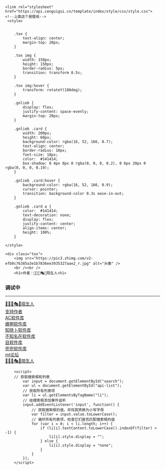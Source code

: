 
<!-- 
            ◢＼　 ☆　　 ／◣
    　  　∕　　﹨　╰╮∕　　﹨
    　  　▏　　～～′′～～ 　｜
    　　  ﹨／　　　　　　 　＼∕
    　 　 ∕ 　　●　　　 ●　＼
      ＝＝　○　∴·╰╯　∴　○　＝＝
    　    ╭──╮　　　　　╭──╮
  ╔══ ∪∪∪═   鬼鬼api     ══∪∪∪═╗
-->
<html lang="zh-CN">
	<head>
		<meta charset="utf-8" name="viewport" content="width=device-width, initial-scale=1, maximum-scale=1, user-scalable=no">
	<title>白嫖云</title>
 <script src="https://cdn.bootcdn.net/ajax/libs/jquery/3.6.4/jquery.js"></script>
        <!--iconfont-阿里巴巴矢量图标库上面这个是音乐，删了就没了-->
      
	<link rel="stylesheet" href="https://api.cenguigui.cn/template/index/style/css/style.css">
	<!--上面这个是壁纸-->
     <style>
	
 
		.tox {
			text-align: center;
			margin-top: 20px;
		}

		.tox img {
			width: 150px;
			height: 150px;
			border-radius: 5px;
			transition: transform 0.5s;
		}
 <!--上面这个是调头像图片大小。-->
		.tox img:hover {
			transform: rotateY(180deg);
		}

		.gnlieb {
			display: flex;
			justify-content: space-evenly;
			margin-top: 20px;
		}

		.gnlieb .card {
			width: 200px;
			height: 60px;
			background-color: rgba(16, 52, 166, 0.7);
			text-align: center;
			border-radius: 10px;
			font-size: 18px;
			color: 	#141414;
			box-shadow: 0 4px 8px 0 rgba(0, 0, 0, 0.2), 0 6px 20px 0 rgba(0, 0, 0, 0.19);
		}
 <!--上面这个是调软件库方块大小-->
		.gnlieb .card:hover {
			background-color: rgba(16, 52, 166, 0.9);
			cursor: pointer;
			transition: background-color 0.3s ease-in-out;
		}

		.gnlieb .card a {
			color: 	#141414;
			text-decoration: none;
			display: flex;
			justify-content: center;
			align-items: center;
			height: 100%;
		}
 <!--上面这个是调软件库方块大小-->
	</style>





 <body>




	<div class="tox">
		<img src="https://pic3.zhimg.com/v2-efb0c76385a3e1b7836ee3935327aae2_r.jpg" alt="头像" />
		<br /><br />
		<h1>作者：🤪😜🌈🎭🧩陌生人<h1>
  <h3>调试中</h3>
	
<div id="progress-bar">
  <hr>
</div>








<div class="gnlieb">
		<div class="card">
			<a href="https://www.123pan.com/s/ynz5Vv-ETM3d.html">🤪😜🌈🎭🧩陌生人</a>
		</div>
		<div class="card">
			<a href="https://www.kdocs.cn/l/ckKjHDEOQEry">支持作者</a>
		</div>
  </div>
  
  
  
  
  
  
  
  
  
  
  
  
  <div class="gnlieb">
		<div class="card">
			<a href="https://share.feijipan.com/s/wOUh5PKS">AC软件库</a>
		</div>
		<div class="card">
			<a href="https://share.feijipan.com/s/nnUWzNHp">蜂啊软件库</a>
		</div>
  </div>


  <div class="gnlieb">
		<div class="card">
			<a href="https://www.feijix.com/s/iIpBdNI">知晓卜软件库</a>
		</div>
		<div class="card">
			<a href="https://share.feijipan.com/s/gAA5ljMd">不知名在软件库</a>
		</div>
  </div>


  <div class="gnlieb">
		<div class="card">
			<a href="https://mzwr.lanzouw.com/b03pwrh3i">目软件库</a>
		</div>
		<div class="card">
			<a href="https://www.lanzoui.com/b133841/">兜兜软件库</a>
		</div>
  </div>

  <div class="gnlieb">
		<div class="card">
			<a href="https://bbs.binmt.cc/forum.php?mod=guide&view=hot&mobile=2">mt论坛</a>
		</div>
		<div class="card">
			<a href="https://link3.cc/lgdmsr">🤪😜🌈🎭🧩陌生人</a>
		</div>
  </div>







 
 
		<script>
	    // 获取搜索框和列表
			var input = document.getElementById("search");
			var ul = document.getElementById("api-list");
			// 获取所有列表项
			var li = ul.getElementsByTagName("li");
			// 给搜索框添加事件监听
			input.addEventListener('input', function() {
				// 获取搜索框的值，并将其转换为小写字母
				var filter = input.value.toLowerCase();
				// 循环所有列表项，检查它们是否匹配搜索框的值
				for (var i = 0; i < li.length; i++) {
					if (li[i].textContent.toLowerCase().indexOf(filter) > -1) {
						li[i].style.display = "";
					} else {
						li[i].style.display = "none";
					}
				}
			});
		</script>

<!--聊天回复-->
<!--<script type="text/javascript">window.$crisp=[];window.CRISP_WEBSITE_ID="20dc59e3-63e7-4b1a-9ae7-c47568ef49cf";(function(){d=document;s=d.createElement("script");s.src="https://client.crisp.chat/l.js";s.async=1;d.getElementsByTagName("head")[0].appendChild(s);})();</script>-->
<!--聊天回复   end-->
<!--音效接口 笒鬼鬼api-->
<!--<script src="https://api.cenguigui.cn/api/bjyinyue"></script>-->
<!--音效接口 笒鬼鬼api  end-->
<!-- 访客信息 -->
<script src="https://api.cenguigui.cn/api/fangke"></script>
<!-- 访客信息 end-->
<!--加载图片暗盒-->
<script src="https://www.cenguigui.cn/log/js/guigui-PictureBlackbox.min.js"></script>
<!--加载图片暗盒 end-->
<!--笒鬼鬼播放器-->
<div id="music" key="64a2b85c43be6"></div>
<script id="xplayer" src="https://y.cenguigui.cn/Static/player14/js/player.js" key="64a2b85c43be6" m = "1"></script>
<!--<script id="xplayer" src="https://y.cenguigui.cn/Static/player12/js/player.js" key="64a2b85c43be6" m = "1"></script>-->

<!--笒鬼鬼播放器 end-->


<script src="https://api.cenguigui.cn/api/xuehua" rel="external nofollow" ></script>
<!--//定义雪花颜色-->
<script>var sf = new Snowflakes({color: "pink"});</script>










